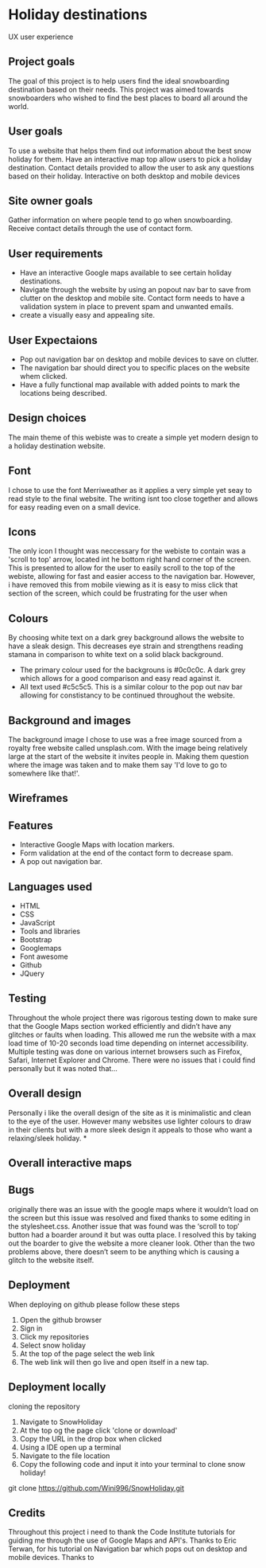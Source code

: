 # Holiday destinations

UX user experience
## Project goals
The goal of this project is to help users find the ideal snowboarding destination based on their needs. 
This project was aimed towards snowboarders who wished to find the best places to board all around the world.
## User goals
To use a website that helps them find out information about the best snow holiday for them.
Have an interactive map top allow users to pick a holiday destination.
Contact details provided to allow the user to ask any questions based on their holiday.
Interactive on both desktop and mobile devices
## Site owner goals
Gather information on where people tend to go when snowboarding.
Receive contact details through the use of contact form. 
## User requirements
* Have an interactive Google maps available to see certain holiday destinations.
* Navigate through the website by using an popout nav bar to save from clutter on the desktop and mobile site.
Contact form needs to have a validation system in place to prevent spam and unwanted emails.
* create a visually easy and appealing site.

## User Expectaions
* Pop out navigation bar on desktop and mobile devices to save on clutter.
* The navigation bar should direct you to specific places on the website whem clicked.
* Have a fully functional map available with added points to mark the locations being described.

## Design choices 
The main theme of this webiste was to create a simple yet modern design to a holiday destination website. 

## Font
I chose to use the font Merriweather as it applies a very simple yet seay to read style to the final website. The writing isnt too close together and allows for easy reading even on a small device.

## Icons
The only icon I thought was neccessary for the webiste to contain was a 'scroll to top' arrow, located int he bottom right hand corner of the screen.
This is presented to allow for the user to easily scroll to the top of the webiste, allowing for fast and easier access to the navigation bar. 
However, i have removed this from mobile viewing as it is easy to miss click that section of the screen, which could be frustrating for the user when 

## Colours
By choosing white text on a dark grey background allows the website to have a sleak design. 
This decreases eye strain and strengthens reading stamana in comparison to white text on a solid black background.
* The primary colour used for the backgrouns is #0c0c0c. A dark grey which allows for a good comparison and easy read against it.
* All text used #c5c5c5. This is a similar colour to the pop out nav bar allowing for constistancy to be continued throughout the website.

## Background and images
The background image I chose to use was a free image sourced from a royalty free website called unsplash.com. 
With the image being relatively large at the start of the website it invites people in. Making them question where the image was taken and to make them say 'I'd love to go to somewhere like that!'.

## Wireframes

## Features
* Interactive Google Maps with location markers.
* Form validation at the end of the contact form to decrease spam.
* A pop out navigation bar.

## Languages used
* HTML
* CSS
* JavaScript
* Tools and libraries
* Bootstrap
* Googlemaps
* Font awesome
* Github
* JQuery

## Testing
Throughout the whole project there was rigorous testing down to make sure that the Google Maps section worked efficiently and didn’t have any glitches or faults when loading. This allowed me run the website with a max load time of 10-20 seconds load time depending on internet accessibility.
Multiple testing was done on various internet browsers such as Firefox, Safari, Internet Explorer and Chrome. There were no issues that i could find personally but it was noted that…

## Overall design
Personally i like the overall design of the site as it is minimalistic and clean to the eye of the user. However many websites use lighter colours to draw in their clients but with a more sleek design it appeals to those who want a relaxing/sleek holiday.
* 

## Overall interactive maps


## Bugs
originally there was an issue with the google maps where it wouldn’t load on the screen but this issue was resolved and fixed thanks to some editing in the stylesheet.css.
Another issue that was found was the ‘scroll to top’ button had a boarder around it but was outta place. I resolved this by taking out the boarder to give the website a more cleaner look. 
Other than the two problems above, there doesn’t seem to be anything which is causing a glitch to the website itself. 

## Deployment
When deploying on github please follow these steps
1. Open the github browser
2. Sign in
3. Click my repositories
4. Select snow holiday
5. At the top of the page select the web link
6. The web link will then go live and open itself in a new tap.

## Deployment locally
cloning the repository
1. Navigate to SnowHoliday
2. At the top og the page click 'clone or download'
3. Copy the URL in the drop box when clicked
4. Using a IDE open up a terminal
5. Navigate to the file location
6. Copy the following code and input it into your terminal to clone snow holiday!

git clone https://github.com/Wini996/SnowHoliday.git 

## Credits
Throughout this project i need to thank the Code Institute tutorials for guiding me through the use of Google Maps and API's.
Thanks to Eric Terwan, for his tutorial on Navigation bar which pops out on desktop and mobile devices.
Thanks to 
